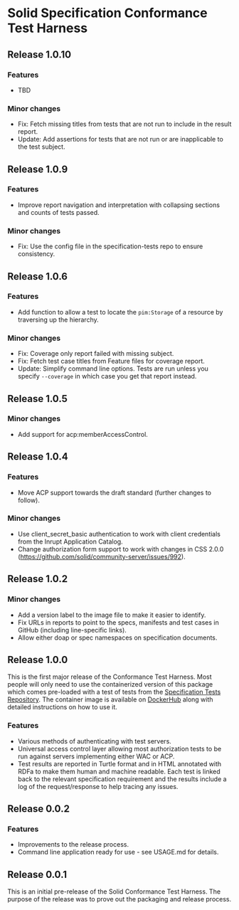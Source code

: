 # Solid Specification Conformance Test Harness

## Release 1.0.10
### Features
* TBD

### Minor changes
* Fix: Fetch missing titles from tests that are not run to include in the result report.
* Update: Add assertions for tests that are not run or are inapplicable to the test subject.

## Release 1.0.9
### Features
* Improve report navigation and interpretation with collapsing sections and counts of tests passed.

### Minor changes
* Fix: Use the config file in the specification-tests repo to ensure consistency.

## Release 1.0.6
### Features
* Add function to allow a test to locate the `pim:Storage` of a resource by traversing up the hierarchy. 

### Minor changes
* Fix: Coverage only report failed with missing subject.
* Fix: Fetch test case titles from Feature files for coverage report.
* Update: Simplify command line options. Tests are run unless you specify `--coverage` in which case you get that report
  instead.

## Release 1.0.5

### Minor changes
* Add support for acp:memberAccessControl.

## Release 1.0.4
### Features
* Move ACP support towards the draft standard (further changes to follow).

### Minor changes
* Use client_secret_basic authentication to work with client credentials from the Inrupt Application Catalog.
* Change authorization form support to work with changes in CSS 2.0.0 (https://github.com/solid/community-server/issues/992).

## Release 1.0.2

### Minor changes
* Add a version label to the image file to make it easier to identify.
* Fix URLs in reports to point to the specs, manifests and test cases in GitHub (including line-specific links).
* Allow either doap or spec namespaces on specification documents.

## Release 1.0.0
This is the first major release of the Conformance Test Harness. Most people will only need to use the containerized
version of this package which comes pre-loaded with a test of tests from the
[Specification Tests Repository](https://github.com/solid/specification-tests). The container image is available on
[DockerHub](https://hub.docker.com/r/solidconformancetestbeta/conformance-test-harness) along with detailed instructions
on how to use it.

### Features
* Various methods of authenticating with test servers.
* Universal access control layer allowing most authorization tests to be run against servers implementing either WAC
  or ACP.
* Test results are reported in Turtle format and in HTML annotated with RDFa to make them human and machine readable. 
  Each test is linked back to the relevant specification requirement and the results include a log of the
  request/response to help tracing any issues.

## Release 0.0.2

### Features
* Improvements to the release process.
* Command line application ready for use - see USAGE.md for details.

## Release 0.0.1

This is an initial pre-release of the Solid Conformance Test Harness. The purpose of the release was to prove out the 
packaging and release process.
